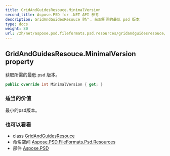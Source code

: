 ```yaml
---
title: GridAndGuidesResouce.MinimalVersion
second_title: Aspose.PSD for .NET API 参考
description: GridAndGuidesResouce 财产. 获取所需的最低 psd 版本
type: docs
weight: 80
url: /zh/net/aspose.psd.fileformats.psd.resources/gridandguidesresouce/minimalversion/
---
```

## GridAndGuidesResouce.MinimalVersion property

获取所需的最低 psd 版本。

```csharp
public override int MinimalVersion { get; }
```

### 适当的价值

最小的psd版本。

### 也可以看看

* class [GridAndGuidesResouce](../)
* 命名空间 [Aspose.PSD.FileFormats.Psd.Resources](../../gridandguidesresouce/)
* 部件 [Aspose.PSD](../../../)


